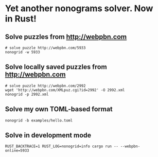 # Yet another nonograms solver. Now in Rust!

## Solve puzzles from http://webpbn.com

```
# solve puzzle http://webpbn.com/5933
nonogrid -w 5933
```

## Solve locally saved puzzles from http://webpbn.com

```
# solve puzzle http://webpbn.com/2992
wget 'http://webpbn.com/XMLpuz.cgi?id=2992' -O 2992.xml
nonogrid -p 2992.xml
```

## Solve my own TOML-based format

```
nonogrid -b examples/hello.toml
```


## Solve in development mode

```
RUST_BACKTRACE=1 RUST_LOG=nonogrid=info cargo run -- --webpbn-online=5933
```
